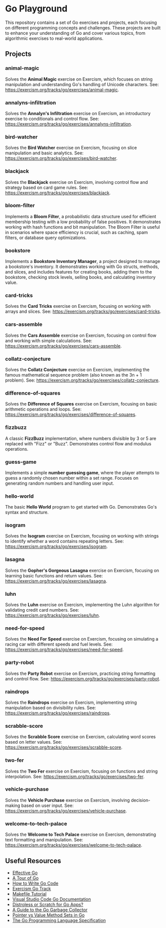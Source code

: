 # Go Playground

This repository contains a set of Go exercises and projects, each focusing on different programming concepts and challenges. These projects are built to enhance your understanding of Go and cover various topics, from algorithmic exercises to real-world applications.

## Projects

### animal-magic
Solves the **Animal Magic** exercise on Exercism, which focuses on string manipulation and understanding Go's handling of Unicode characters.
See: https://exercism.org/tracks/go/exercises/animal-magic.

### annalyns-infiltration
Solves the **Annalyn's Infiltration** exercise on Exercism, an introductory exercise to conditionals and control flow.
See: https://exercism.org/tracks/go/exercises/annalyns-infiltration.

### bird-watcher
Solves the **Bird Watcher** exercise on Exercism, focusing on slice manipulation and basic analytics.
See: https://exercism.org/tracks/go/exercises/bird-watcher.

### blackjack
Solves the **Blackjack** exercise on Exercism, involving control flow and strategy based on card game rules.
See: https://exercism.org/tracks/go/exercises/blackjack.

### bloom-filter
Implements a **Bloom Filter**, a probabilistic data structure used for efficient membership testing with a low probability of false positives.
It demonstrates working with hash functions and bit manipulation. The Bloom Filter is useful in scenarios where space efficiency is crucial, such as caching, spam filters, or database query optimizations.

### bookstore
Implements a **Bookstore Inventory Manager**, a project designed to manage a bookstore's inventory. It demonstrates working with Go structs, methods, and slices, and includes features for creating books, adding them to the bookstore, checking stock levels, selling books, and calculating inventory value.

### card-tricks
Solves the **Card Tricks** exercise on Exercism, focusing on working with arrays and slices.
See: https://exercism.org/tracks/go/exercises/card-tricks.

### cars-assemble
Solves the **Cars Assemble** exercise on Exercism, focusing on control flow and working with simple calculations.
See: https://exercism.org/tracks/go/exercises/cars-assemble.

### collatz-conjecture
Solves the **Collatz Conjecture** exercise on Exercism, implementing the famous mathematical sequence problem (also known as the 3n + 1 problem).
See: https://exercism.org/tracks/go/exercises/collatz-conjecture.

### difference-of-squares
Solves the **Difference of Squares** exercise on Exercism, focusing on basic arithmetic operations and loops.
See: https://exercism.org/tracks/go/exercises/difference-of-squares.

### fizzbuzz
A classic **FizzBuzz** implementation, where numbers divisible by 3 or 5 are replaced with "Fizz" or "Buzz". Demonstrates control flow and modulus operations.

### guess-game
Implements a simple **number guessing game**, where the player attempts to guess a randomly chosen number within a set range. Focuses on generating random numbers and handling user input.

### hello-world
The basic **Hello World** program to get started with Go. Demonstrates Go's syntax and structure.

### isogram
Solves the **Isogram** exercise on Exercism, focusing on working with strings to identify whether a word contains repeating letters.
See: https://exercism.org/tracks/go/exercises/isogram.

### lasagna
Solves the **Gopher's Gorgeous Lasagna** exercise on Exercism, focusing on learning basic functions and return values.
See: https://exercism.org/tracks/go/exercises/lasagna.

### luhn
Solves the **Luhn** exercise on Exercism, implementing the Luhn algorithm for validating credit card numbers.
See: https://exercism.org/tracks/go/exercises/luhn.

### need-for-speed
Solves the **Need For Speed** exercise on Exercism, focusing on simulating a racing car with different speeds and fuel levels.
See: https://exercism.org/tracks/go/exercises/need-for-speed.

### party-robot
Solves the **Party Robot** exercise on Exercism, practicing string formatting and control flow.
See: https://exercism.org/tracks/go/exercises/party-robot.

### raindrops
Solves the **Raindrops** exercise on Exercism, implementing string manipulation based on divisibility rules.
See: https://exercism.org/tracks/go/exercises/raindrops.

### scrabble-score
Solves the **Scrabble Score** exercise on Exercism, calculating word scores based on letter values.
See: https://exercism.org/tracks/go/exercises/scrabble-score.

### two-fer
Solves the **Two Fer** exercise on Exercism, focusing on functions and string interpolation.
See: https://exercism.org/tracks/go/exercises/two-fer.

### vehicle-purchase
Solves the **Vehicle Purchase** exercise on Exercism, involving decision-making based on user input.
See: https://exercism.org/tracks/go/exercises/vehicle-purchase.

### welcome-to-tech-palace
Solves the **Welcome to Tech Palace** exercise on Exercism, demonstrating text formatting and manipulation.
See: https://exercism.org/tracks/go/exercises/welcome-to-tech-palace.

## Useful Resources

- [Effective Go](https://go.dev/doc/effective_go)
- [A Tour of Go](https://go.dev/tour/welcome/1)
- [How to Write Go Code](https://go.dev/doc/code)
- [Exercism Go Track](https://exercism.org/tracks/go)
- [Makefile Tutorial](https://makefiletutorial.com/)
- [Visual Studio Code Go Documentation](https://github.com/golang/vscode-go/tree/master/docs)
- [Distroless or Scratch for Go Apps?](https://blog.baeke.info/2021/03/28/distroless-or-scratch-for-go-apps/)
- [A Guide to the Go Garbage Collector](https://tip.golang.org/doc/gc-guide)
- [Pointer vs Value Method Sets in Go](https://gronskiy.com/posts/2020-04-golang-pointer-vs-value-methods/)
- [The Go Programming Language Specification](https://go.dev/ref/spec#Method_sets)
